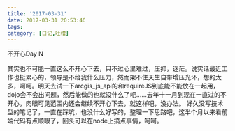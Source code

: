 ```yaml
---
title: '2017-03-31'
date: 2017-03-31 20:53:46
tags:
category: [日记,吐槽]
---
```

不开心Day N
<!--more-->
其实也不可能一直这么不开心下去，只不过心里难过，压抑，迷茫。说实话最近工作也挺累心的，领导是不给我什么压力，然而架不住天生自带增压光环，想的太多，呵呵。明天去试一下arcgis_js_api的和requireJS到底能不能放在一起用，dojo会不会出问题，然后能做的也就没什么了吧……去年十一月到现在一直过的不开心，肉眼可见范围内还会继续不开心下去，就这样吧，没办法。
好久没写技术型的笔记了，一直在踩坑，也没什么好写的，整理一下思路吧，这半个月以来看前端代码有点顺眼了，回头可以在node上搞点事情，呵呵。

